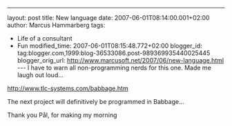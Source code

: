 ---
layout: post
title: New language
date: 2007-06-01T08:14:00.001+02:00
author: Marcus Hammarberg
tags:
  - Life of a consultant
  - Fun
modified_time: 2007-06-01T08:15:48.772+02:00
blogger_id: tag:blogger.com,1999:blog-36533086.post-989369935440025445
blogger_orig_url: http://www.marcusoft.net/2007/06/new-language.html ---
I have to warn all non-programming nerds for this one. Made me laugh out
loud...

<http://www.tlc-systems.com/babbage.htm>

The next project will definitively be programmed in
Babbage...

Thank you Pål, for making my morning
